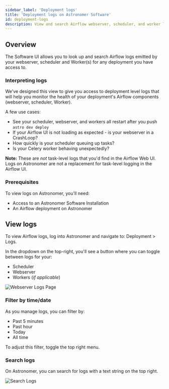 ```yaml
---
sidebar_label: 'Deployment logs'
title: 'Deployment logs on Astronomer Software'
id: deployment-logs
description: View and search Airflow webserver, scheduler, and worker logs via the Astronomer Software UI.
---
```

## Overview

The Software UI allows you to look up and search Airflow logs emitted by your webserver, scheduler and Worker(s) for any deployment you have access to.

### Interpreting logs

We've designed this view to give you access to deployment level logs that will help you monitor the health of your deployment's Airflow components (webserver, scheduler, Worker).

A few use cases:

- See your scheduler, webserver, and workers all restart after you push `astro dev deploy`
- If your Airflow UI is not loading as expected - is your webserver in a CrashLoop?
- How quickly is your scheduler queuing up tasks?
- Is your Celery worker behaving unexpectedly?

**Note:** These are _not_ task-level logs that you'd find in the Airflow Web UI. Logs on Astronomer are not a replacement for task-level logging in the Airflow UI.

### Prerequisites

To view logs on Astronomer, you'll need:

- Access to an Astronomer Software Installation
- An Airflow deployment on Astronomer

## View logs

To view Airflow logs, log into Astronomer and navigate to: Deployment > Logs.

In the dropdown on the top-right, you'll see a button where you can toggle between logs for your:

- Scheduler
- Webserver
- Workers (*if applicable*)

![Webserver Logs Page](https://assets2.astronomer.io/main/docs/logs/logs-webserver.png)

### Filter by time/date

As you manage logs, you can filter by:

- Past 5 minutes
- Past hour
- Today
- All time

To adjust this filter, toggle the top right menu.

### Search logs

On Astronomer, you can search for logs with a text string on the top right.

![Search Logs](https://assets2.astronomer.io/main/docs/logs/logs-search.png)
